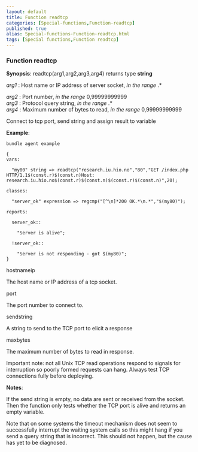```yaml
---
layout: default
title: Function readtcp
categories: [Special-functions,Function-readtcp]
published: true
alias: Special-functions-Function-readtcp.html
tags: [Special functions,Function readtcp]
---
```


### Function readtcp

**Synopsis**: readtcp(arg1,arg2,arg3,arg4) returns type **string**

  
 *arg1* : Host name or IP address of server socket, *in the range* .\*
  
 *arg2* : Port number, *in the range* 0,99999999999   
 *arg3* : Protocol query string, *in the range* .\*   
 *arg4* : Maximum number of bytes to read, *in the range* 0,99999999999
  

Connect to tcp port, send string and assign result to variable

**Example**:  
   

```cf3
bundle agent example

{     
vars:

  "my80" string => readtcp("research.iu.hio.no","80","GET /index.php HTTP/1.1$(const.r)$(const.n)Host: research.iu.hio.no$(const.r)$(const.n)$(const.r)$(const.n)",20);

classes:

  "server_ok" expression => regcmp("[^\n]*200 OK.*\n.*","$(my80)");

reports:

  server_ok::

    "Server is alive";

  !server_ok::

    "Server is not responding - got $(my80)";
}
```

hostnameip

The host name or IP address of a tcp socket.   

port

The port number to connect to.   

sendstring

A string to send to the TCP port to elicit a response   

maxbytes

The maximum number of bytes to read in response.

Important note: not all Unix TCP read operations respond to signals for
interruption so poorly formed requests can hang. Always test TCP
connections fully before deploying.

**Notes**:  
   

If the send string is empty, no data are sent or received from the
socket. Then the function only tests whether the TCP port is alive and
returns an empty variable.

Note that on some systems the timeout mechanism does not seem to
successfully interrupt the waiting system calls so this might hang if
you send a query string that is incorrect. This should not happen, but
the cause has yet to be diagnosed.
